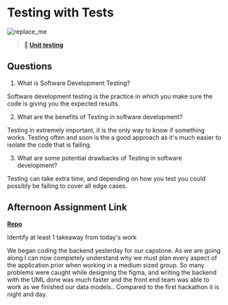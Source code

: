 # Testing with Tests

![replace_me](https://codeworks.blob.core.windows.net/public/assets/img/illustrations/placeholder.svg)

> **📖 [Unit testing](https://codeworksacademy.com/fs-student-guide/resources/wk8-9/03-Unit-Testing)**

## Questions

1. What is Software Development Testing?

  Software development testing is the practice in which you make sure the code is giving you the expected results.

2. What are the benefits of Testing in software development?

  Testing in extremely important, it is the only way to know if something works. Testing often and soon is the a good approach as it's much easier to isolate the code that is failing.

3. What are some potential drawbacks of Testing in software development?

  Testing can take extra time, and depending on how you test you could possibly be failing to cover all edge cases.

## Afternoon Assignment Link

**[Repo](https://github.com/patrick-misner/bnbooking)**

Identify at least 1 takeaway from today's work

We began coding the backend yesterday for our capstone. As we are going along I can now completely understand why we must plan every aspect of the application prior when working in a medium sized group. So many problems were caught while designing the figma, and writing the backend with the UML done was much faster and the front end team was able to work as we finished our data models.. Compared to the first hackathon it is night and day.
